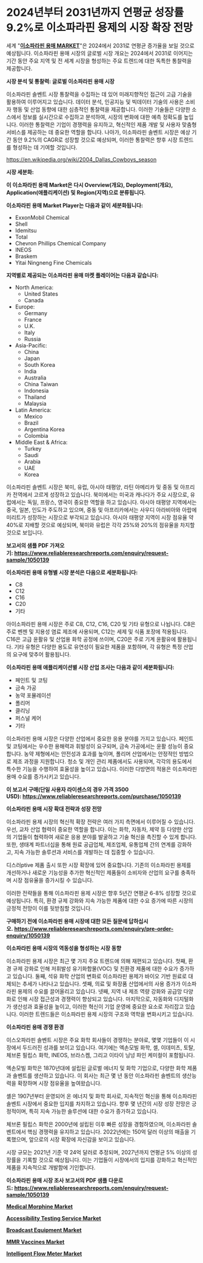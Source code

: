 <p><h1>2024년부터 2031년까지 연평균 성장률 9.2%로 이소파라핀 용제의 시장 확장 전망</h1></p><p>세계 "<strong><a href="https://www.reliableresearchreports.com/isoparaffin-solvents-r1050139?utm_campaign=105&utm_medium=8&utm_source=Github&utm_content=ia&utm_term=22112024&utm_id=isoparaffin-solvents">이소파라핀 용매 MARKET</a></strong>"은 2024에서 2031로 연평균 증가율을 보일 것으로 예상됩니다. 이소파라핀 용매 시장의 글로벌 시장 개요는 2024에서 2031로 이어지는 기간 동안 주요 지역 및 전 세계 시장을 형성하는 주요 트렌드에 대한 독특한 통찰력을 제공합니다.</p>
<p><strong>시장 분석 및 통찰력: 글로벌 이소파라핀 용매 시장</strong></p>
<p><p> 이소파라핀 솔벤트 시장 통찰력을 수집하는 데 있어 미래지향적인 접근이 고급 기술을 활용하여 이루어지고 있습니다. 데이터 분석, 인공지능 및 빅데이터 기술의 사용은 소비자 행동 및 산업 동향에 대한 심층적인 통찰력을 제공합니다. 이러한 기술들은 다양한 소스에서 정보를 실시간으로 수집하고 분석하여, 시장의 변화에 대한 예측 정확도를 높입니다. 이러한 통찰력은 기업이 경쟁력을 유지하고, 혁신적인 제품 개발 및 사용자 맞춤형 서비스를 제공하는 데 중요한 역할을 합니다. 나아가, 이소파라핀 솔벤트 시장은 예상 기간 동안 9.2%의 CAGR로 성장할 것으로 예상되며, 이러한 통찰력은 향후 시장 트렌드를 형성하는 데 기여할 것입니다.</p></p>
<p><a href="%7CAUTHORITHY_DOMAIN_URL%7C?utm_campaign=105&utm_medium=8&utm_source=Github&utm_content=ia&utm_term=22112024&utm_id=isoparaffin-solvents">https://en.wikipedia.org/wiki/2004_Dallas_Cowboys_season</a></p>
<p><strong>시장 세분화:</strong></p>
<p><strong>이 이소파라핀 용매 Market은 다시 Overview(개요), Deployment(개요), Application(애플리케이션) 및 Region(지역)으로 분류됩니다.</strong></p>
<p><strong>이소파라핀 용매 Market Player는 다음과 같이 세분화됩니다:</strong></p>
<p><ul><li>ExxonMobil Chemical</li><li>Shell</li><li>Idemitsu</li><li>Total</li><li>Chevron Phillips Chemical Company</li><li>INEOS</li><li>Braskem</li><li>Yitai Ningneng Fine Chemicals</li></ul></p>
<p><strong>지역별로 제공되는 이소파라핀 용매 마켓 플레이어는 다음과 같습니다:</strong></p>
<p><ul>
    <li>
        North America:
        <ul>
            <li>United States</li>
            <li>Canada</li>
        </ul>
    </li>
    <li>
        Europe:
        <ul>
            <li>Germany</li>
            <li>France</li>
            <li>U.K.</li>
            <li>Italy</li>
            <li>Russia</li>
        </ul>
    </li>
    <li>
        Asia-Pacific:
        <ul>
            <li>China</li>
            <li>Japan</li>
            <li>South Korea</li>
            <li>India</li>
            <li>Australia</li>
            <li>China Taiwan</li>
            <li>Indonesia</li>
            <li>Thailand</li>
            <li>Malaysia</li>
        </ul>
    </li>
    <li>
        Latin America:
        <ul>
            <li>Mexico</li>
            <li>Brazil</li>
            <li>Argentina Korea</li>
            <li>Colombia</li>
        </ul>
    </li>
    <li>
        Middle East & Africa:
        <ul>
            <li>Turkey</li>
            <li>Saudi</li>
            <li>Arabia</li>
            <li>UAE</li>
            <li>Korea</li>
        </ul>
    </li>
    </ul></p>
<p><p>이소파라핀 솔벤트 시장은 북미, 유럽, 아시아 태평양, 라틴 아메리카 및 중동 및 아프리카 전역에서 고르게 성장하고 있습니다. 북미에서는 미국과 캐나다가 주요 시장으로, 유럽에서는 독일, 프랑스, 영국이 중요한 역할을 하고 있습니다. 아시아 태평양 지역에서는 중국, 일본, 인도가 주도하고 있으며, 중동 및 아프리카에서는 사우디 아라비아와 아랍에미리트가 성장하는 시장으로 부각되고 있습니다. 아시아 태평양 지역이 시장 점유율 약 40%로 지배할 것으로 예상되며, 북미와 유럽은 각각 25%와 20%의 점유율을 차지할 것으로 보입니다.</p></p>
<p><strong>보고서의 샘플 PDF 가져오기:&nbsp;<a href="https://www.reliableresearchreports.com/enquiry/request-sample/1050139?utm_campaign=105&utm_medium=8&utm_source=Github&utm_content=ia&utm_term=22112024&utm_id=isoparaffin-solvents">https://www.reliableresearchreports.com/enquiry/request-sample/1050139</a></strong></p>
<p><strong>이소파라핀 용매 유형별 시장 분석은 다음으로 세분화됩니다:</strong></p>
<p><ul><li>C8</li><li>C12</li><li>C16</li><li>C20</li><li>기타</li></ul></p>
<p><p>아이소파라핀 용매 시장은 주로 C8, C12, C16, C20 및 기타 유형으로 나뉩니다. C8은 주로 벤젠 및 지용성 염료 제조에 사용되며, C12는 세제 및 식품 포장에 적용됩니다. C16은 고급 윤활유 및 산업용 화학 공정에 쓰이며, C20은 주로 기계 윤활유에 활용됩니다. 기타 유형은 다양한 용도로 유연성이 필요한 제품을 포함하며, 각 유형은 특정 산업의 요구에 맞추어 활용됩니다.</p></p>
<p><strong>이소파라핀 용매 애플리케이션별 시장 산업 조사는 다음과 같이 세분화됩니다:</strong></p>
<p><ul><li>페인트 및 코팅</li><li>금속 가공</li><li>농약 포뮬레이션</li><li>폴리머</li><li>클리닝</li><li>퍼스널 케어</li><li>기타</li></ul></p>
<p><p>이소파라핀 용매 시장은 다양한 산업에서 중요한 응용 분야를 가지고 있습니다. 페인트 및 코팅에서는 우수한 용해력과 휘발성이 요구되며, 금속 가공에서는 윤활 성능이 중요합니다. 농약 제형에서는 안전성과 효과를 높이며, 폴리머 산업에서는 안정적인 방법으로 제조 과정을 지원합니다. 청소 및 개인 관리 제품에서도 사용되며, 각각의 용도에서 특수한 기능을 수행하여 효율성을 높이고 있습니다. 이러한 다방면의 적용은 이소파라핀 용매 수요를 증가시키고 있습니다.</p></p>
<p><strong>이 보고서 구매(단일 사용자 라이센스의 경우 가격 3500 USD):&nbsp;<a href="https://www.reliableresearchreports.com/purchase/1050139?utm_campaign=105&utm_medium=8&utm_source=Github&utm_content=ia&utm_term=22112024&utm_id=isoparaffin-solvents">https://www.reliableresearchreports.com/purchase/1050139</a></strong></p>
<p><strong>이소파라핀 용매 시장 확대 전략과 성장 전망</strong></p>
<p><p>이소파라핀 용제 시장의 혁신적 확장 전략은 여러 가지 측면에서 이루어질 수 있습니다. 우선, 교차 산업 협력이 중요한 역할을 합니다. 이는 화학, 자동차, 제약 등 다양한 산업의 기업들이 협력하여 새로운 응용 분야를 발굴하고 기술 혁신을 촉진할 수 있게 합니다. 또한, 생태계 파트너십을 통해 원료 공급업체, 제조업체, 유통업체 간의 연계를 강화하고, 지속 가능한 솔루션과 서비스를 개발하는 데 집중할 수 있습니다.</p><p>디스러ptive 제품 출시 또한 시장 확장에 있어 중요합니다. 기존의 이소파라핀 용제를 개선하거나 새로운 기능성을 추가한 혁신적인 제품들이 소비자와 산업의 요구를 충족하며 시장 점유율을 증가시킬 수 있습니다. </p><p>이러한 전략들을 통해 이소파라핀 용제 시장은 향후 5년간 연평균 6-8% 성장할 것으로 예상됩니다. 특히, 환경 규제 강화와 지속 가능한 제품에 대한 수요 증가에 따른 시장의 긍정적 전망이 이를 뒷받침할 것입니다.</p></p>
<p><strong>구매하기 전에 이소파라핀 용매 시장에 대한 모든 질문에 답하십시오.&nbsp;<a href="https://www.reliableresearchreports.com/enquiry/pre-order-enquiry/1050139?utm_campaign=105&utm_medium=8&utm_source=Github&utm_content=ia&utm_term=22112024&utm_id=isoparaffin-solvents">https://www.reliableresearchreports.com/enquiry/pre-order-enquiry/1050139</a></strong><strong></strong></p>
<p><strong>이소파라핀 용매 시장의 역동성을 형성하는 시장 동향</strong></p>
<p><p>이소파라핀 용제 시장은 최근 몇 가지 주요 트렌드에 의해 재편되고 있습니다. 첫째, 환경 규제 강화로 인해 저휘발성 유기화합물(VOC) 및 친환경 제품에 대한 수요가 증가하고 있습니다. 둘째, 석유 화학 산업의 변화로 이소파라핀 용제가 바이오 기반 원료로 대체되는 추세가 나타나고 있습니다. 셋째, 의료 및 화장품 산업에서의 사용 증가가 이소파라핀 용제의 수요를 끌어올리고 있습니다. 넷째, 지역 내 제조 역량 강화와 공급망 다양화로 인해 시장 접근성과 경쟁력이 향상되고 있습니다. 마지막으로, 자동화와 디지털화가 생산성과 효율성을 높이고, 이러한 혁신이 기업 운영에 중요한 요소로 자리잡고 있습니다. 이러한 트렌드들은 이소파라핀 용제 시장의 구조와 역학을 변화시키고 있습니다.</p></p>
<p><strong>이소파라핀 용매 경쟁 환경</strong></p>
<p><p>이스오파라핀 솔벤트 시장은 주요 화학 회사들이 경쟁하는 분야로, 몇몇 기업들이 이 시장에서 두드러진 성과를 보이고 있습니다. 여기에는 엑손모빌 화학, 셸, 이데미츠, 토탈, 체브론 필립스 화학, INEOS, 브라스켐, 그리고 이타이 닝넝 파인 케미컬이 포함됩니다.</p><p>엑손모빌 화학은 1870년대에 설립된 글로벌 에너지 및 화학 기업으로, 다양한 화학 제품과 솔벤트를 생산하고 있습니다. 이 회사는 최근 몇 년 동안 이소파라핀 솔벤트의 생산능력을 확장하며 시장 점유율을 높여왔습니다.</p><p>셸은 1907년부터 운영되어 온 에너지 및 화학 회사로, 지속적인 혁신을 통해 이소파라핀 솔벤트 시장에서 중요한 입지를 차지하고 있습니다. 향후 몇 년간의 시장 성장 전망은 긍정적이며, 특히 지속 가능한 솔루션에 대한 수요가 증가하고 있습니다.</p><p>체브론 필립스 화학은 2000년에 설립된 이후 빠른 성장을 경험하였으며, 이소파라핀 솔벤트에서 핵심 경쟁력을 유지하고 있습니다. 2022년에는 150억 달러 이상의 매출을 기록했으며, 앞으로의 시장 확장에 자신감을 보이고 있습니다.</p><p>시장 규모는 2021년 기준 약 24억 달러로 추정되며, 2027년까지 연평균 5% 이상의 성장률을 기록할 것으로 예상됩니다. 이는 기업들이 시장에서의 입지를 강화하고 혁신적인 제품을 지속적으로 개발함에 기인합니다.</p></p>
<p><strong>이소파라핀 용매 시장 조사 보고서의 PDF 샘플 다운로드:&nbsp;<a href="https://www.reliableresearchreports.com/enquiry/request-sample/1050139?utm_campaign=105&utm_medium=8&utm_source=Github&utm_content=ia&utm_term=22112024&utm_id=isoparaffin-solvents">https://www.reliableresearchreports.com/enquiry/request-sample/1050139</a></strong></p>
<p><strong><p><a href="https://issuu.com/reportprime-2/docs/medical-morphine-market-size-2030.p_ae524304396adc?utm_campaign=105&utm_medium=8&utm_source=Github&utm_content=ia&utm_term=22112024&utm_id=isoparaffin-solvents">Medical Morphine Market</a></p><p><a href="https://www.linkedin.com/pulse/forecasting-future-accessibility-testing-service-market-size-xnyoe?utm_campaign=105&utm_medium=8&utm_source=Github&utm_content=ia&utm_term=22112024&utm_id=isoparaffin-solvents">Accessibility Testing Service Market</a></p><p><a href="https://github.com/petbigbeepjn/Market-Research-Report-List-1/blob/main/broadcast-equipment-market.md?utm_campaign=105&utm_medium=8&utm_source=Github&utm_content=ia&utm_term=22112024&utm_id=isoparaffin-solvents">Broadcast Equipment Market</a></p><p><a href="https://issuu.com/reportprime-2/docs/mmr-vaccines-market-size-2030.pptx_c67e97569ba1ac?utm_campaign=105&utm_medium=8&utm_source=Github&utm_content=ia&utm_term=22112024&utm_id=isoparaffin-solvents">MMR Vaccines Market</a></p><p><a href="https://github.com/NasrinKhan99/Market-Research-Report-List-1/blob/main/intelligent-flow-meter-market.md?utm_campaign=105&utm_medium=8&utm_source=Github&utm_content=ia&utm_term=22112024&utm_id=isoparaffin-solvents">Intelligent Flow Meter Market</a></p></strong></p>